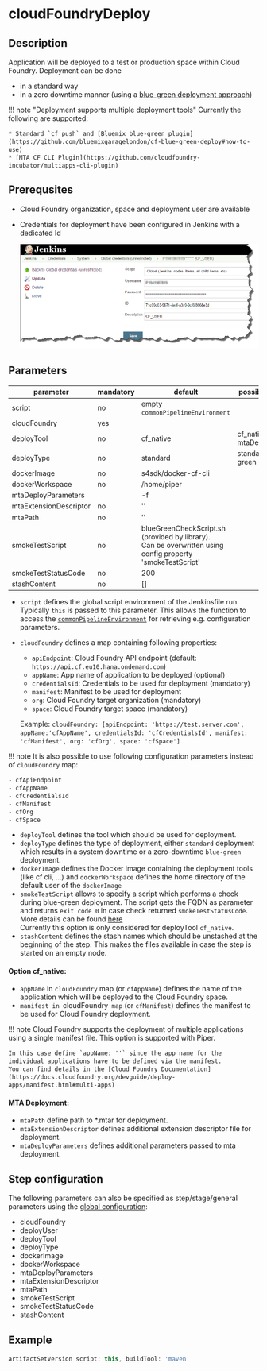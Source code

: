 # cloudFoundryDeploy

## Description

Application will be deployed to a test or production space within Cloud Foundry.
Deployment can be done

* in a standard way
* in a zero downtime manner (using a [blue-green deployment approach](https://martinfowler.com/bliki/BlueGreenDeployment.html))

!!! note "Deployment supports multiple deployment tools"
    Currently the following are supported:

    * Standard `cf push` and [Bluemix blue-green plugin](https://github.com/bluemixgaragelondon/cf-blue-green-deploy#how-to-use)
    * [MTA CF CLI Plugin](https://github.com/cloudfoundry-incubator/multiapps-cli-plugin)

## Prerequsites

* Cloud Foundry organization, space and deployment user are available
* Credentials for deployment have been configured in Jenkins with a dedicated Id

    ![Jenkins credentials configuration](../images/cf_credentials.png)


## Parameters

| parameter | mandatory | default | possible values |
| ----------|-----------|---------|-----------------|
| script | no | empty `commonPipelineEnvironment` |  |
| cloudFoundry | yes |  |  |
| deployTool | no | cf_native | cf_native, mtaDeployPlugin |
| deployType | no | standard | standard, blue-green |
| dockerImage | no | s4sdk/docker-cf-cli |  |
| dockerWorkspace | no | /home/piper |  |
| mtaDeployParameters |  | -f |  |
| mtaExtensionDescriptor | no | '' |  |
| mtaPath | no | '' |  |
| smokeTestScript | no | blueGreenCheckScript.sh (provided by library). <br />Can be overwritten using config property 'smokeTestScript' |  |
| smokeTestStatusCode | no | 200 |  |
| stashContent | no | []  |  |

* `script` defines the global script environment of the Jenkinsfile run. Typically `this` is passed to this parameter. This allows the function to access the [`commonPipelineEnvironment`](commonPipelineEnvironment.md) for retrieving e.g. configuration parameters.
* `cloudFoundry` defines a map containing following properties:

    - `apiEndpoint`: Cloud Foundry API endpoint (default: `https://api.cf.eu10.hana.ondemand.com`)
    - `appName`: App name of application to be deployed (optional)
    - `credentialsId`: Credentials to be used for deployment (mandatory)
    - `manifest`: Manifest to be used for deployment
    - `org`: Cloud Foundry target organization (mandatory)
    - `space`: Cloud Foundry target space (mandatory)

    Example: `cloudFoundry: [apiEndpoint: 'https://test.server.com', appName:'cfAppName', credentialsId: 'cfCredentialsId', manifest: 'cfManifest', org: 'cfOrg', space: 'cfSpace']`

!!! note
    It is also possible to use following configuration parameters instead of `cloudFoundry` map:

    - cfApiEndpoint
    - cfAppName
    - cfCredentialsId
    - cfManifest
    - cfOrg
    - cfSpace

* `deployTool` defines the tool which should be used for deployment.
* `deployType` defines the type of deployment, either `standard` deployment which results in a system downtime or a zero-downtime `blue-green` deployment.
* `dockerImage` defines the Docker image containing the deployment tools (like cf cli, ...) and `dockerWorkspace` defines the home directory of the default user of the `dockerImage`
* `smokeTestScript` allows to specify a script which performs a check during blue-green deployment. The script gets the FQDN as parameter and returns `exit code 0` in case check returned `smokeTestStatusCode`. More details can be found [here](https://github.com/bluemixgaragelondon/cf-blue-green-deploy#how-to-use) <br /> Currently this option is only considered for deployTool `cf_native`.
* `stashContent` defines the stash names which should be unstashed at the beginning of the step. This makes the files available in case the step is started on an empty node.

#### Option cf_native:

* `appName` in `cloudFoundry` map (or `cfAppName`) defines the name of the application which will be deployed to the Cloud Foundry space.
* `manifest in `cloudFoundry` map` (or `cfManifest`) defines the manifest to be used for Cloud Foundry deployment.

!!! note
    Cloud Foundry supports the deployment of multiple applications using a single manifest file.
    This option is supported with Piper.

    In this case define `appName: ''` since the app name for the individual applications have to be defined via the manifest.
    You can find details in the [Cloud Foundry Documentation](https://docs.cloudfoundry.org/devguide/deploy-apps/manifest.html#multi-apps)


#### MTA Deployment:

* `mtaPath` define path to *.mtar for deployment.
* `mtaExtensionDescriptor` defines additional extension descriptor file for deployment.
* `mtaDeployParameters` defines additional parameters passed to mta deployment.


## Step configuration
The following parameters can also be specified as step/stage/general parameters using the [global configuration](../configuration.md):

* cloudFoundry
* deployUser
* deployTool
* deployType
* dockerImage
* dockerWorkspace
* mtaDeployParameters
* mtaExtensionDescriptor
* mtaPath
* smokeTestScript
* smokeTestStatusCode
* stashContent

## Example

```groovy
artifactSetVersion script: this, buildTool: 'maven'
```


